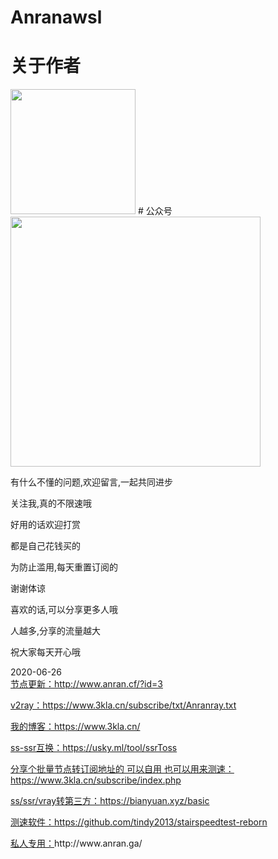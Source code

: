 # Anranawsl
# 关于作者  
<img src="https://mmbiz.qpic.cn/mmbiz_jpg/T2j1kJwdpLbeahPBzd3LIESuPAbdUbt5rvOguQPWr59fA3DU63qbiclIwuqI3BsPhSoSsL3FmDGphEuwicbhPRlw/0?wx_fmt=jpeg" width=200px;>  
# 公众号
<img src="https://mmbiz.qpic.cn/mmbiz_png/T2j1kJwdpLYyzETke1pTB6ZzDGj2A6uRTpPicauL7SgYuc4vEmYjrCVzaFJAZictgGhoKsRB5G4Wogo7G9uXSooQ/0?wx_fmt=png" width=400px;>  
  
有什么不懂的问题,欢迎留言,一起共同进步  
  
关注我,真的不限速哦  
  
好用的话欢迎打赏  
  
都是自己花钱买的  
  
为防止滥用,每天重置订阅的
  
谢谢体谅
  
喜欢的话,可以分享更多人哦
  
人越多,分享的流量越大
  
祝大家每天开心哦
  

2020-06-26  
[节点更新：](http://www.anran.cf/?id=3 "节点更新：")http://www.anran.cf/?id=3

[v2ray：](https://www.3kla.cn/subscribe/txt/Anranray.txt "v2ray：")https://www.3kla.cn/subscribe/txt/Anranray.txt

[我的博客：](https://www.3kla.cn/ "我的博客：")https://www.3kla.cn/

[ss-ssr互换：](https://usky.ml/tool/ssrToss "ss-ssr互换：")https://usky.ml/tool/ssrToss

[分享个批量节点转订阅地址的 可以自用  也可以用来测速：](https://www.3kla.cn/subscribe/index.php "分享个批量节点转订阅地址的 可以自用  也可以用来测速：")https://www.3kla.cn/subscribe/index.php

[ss/ssr/vray转第三方：](https://bianyuan.xyz/basic "ss/ssr/vray转第三方：")https://bianyuan.xyz/basic

[测速软件：](https://github.com/tindy2013/stairspeedtest-reborn "测速软件：")https://github.com/tindy2013/stairspeedtest-reborn

[私人专用：]("http://www.anran.ga/"私人专用：")http://www.anran.ga/
